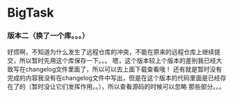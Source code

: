 # BigTask
### 版本二（换了一个库。。。）  
好烦啊，不知道为什么发生了远程仓库的冲突，不能在原来的远程仓库上继续提交，所以暂时先用这个库保存一下。。。
嗯，这个版本较上个版本的差别我已经大致写在changelog文件里面了，所以可以去上面下载查看哦！
还有就是暂时没有完成的内容我没有在changelog文件中写出，但是在这个版本的代码里面是已经存在了的（暂时没让它们发挥作用。。），所以查看源码的时候可以忽略
那些部分。。。
